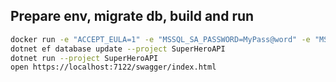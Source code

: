 ## Prepare env, migrate db, build and run
```bash
docker run -e "ACCEPT_EULA=1" -e "MSSQL_SA_PASSWORD=MyPass@word" -e "MSSQL_PID=Developer" -e "MSSQL_USER=SA" -p 1433:1433 -d --name=sql mcr.microsoft.com/azure-sql-edge
dotnet ef database update --project SuperHeroAPI
dotnet run --project SuperHeroAPI
open https://localhost:7122/swagger/index.html
```